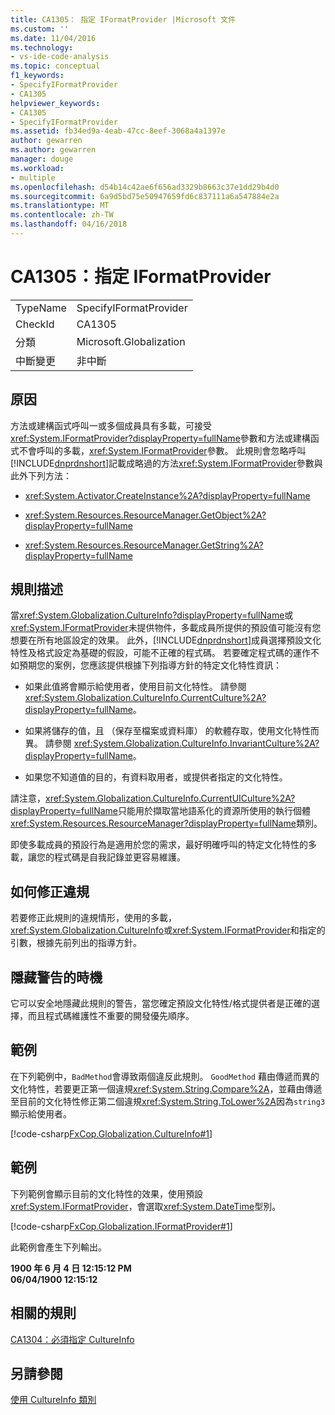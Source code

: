 ```yaml
---
title: CA1305： 指定 IFormatProvider |Microsoft 文件
ms.custom: ''
ms.date: 11/04/2016
ms.technology:
- vs-ide-code-analysis
ms.topic: conceptual
f1_keywords:
- SpecifyIFormatProvider
- CA1305
helpviewer_keywords:
- CA1305
- SpecifyIFormatProvider
ms.assetid: fb34ed9a-4eab-47cc-8eef-3068a4a1397e
author: gewarren
ms.author: gewarren
manager: douge
ms.workload:
- multiple
ms.openlocfilehash: d54b14c42ae6f656ad3329b8663c37e1dd29b4d0
ms.sourcegitcommit: 6a9d5bd75e50947659fd6c837111a6a547884e2a
ms.translationtype: MT
ms.contentlocale: zh-TW
ms.lasthandoff: 04/16/2018
---
```

# <a name="ca1305-specify-iformatprovider"></a>CA1305：指定 IFormatProvider
|||  
|-|-|  
|TypeName|SpecifyIFormatProvider|  
|CheckId|CA1305|  
|分類|Microsoft.Globalization|  
|中斷變更|非中斷|  
  
## <a name="cause"></a>原因  
 方法或建構函式呼叫一或多個成員具有多載，可接受<xref:System.IFormatProvider?displayProperty=fullName>參數和方法或建構函式不會呼叫的多載，<xref:System.IFormatProvider>參數。 此規則會忽略呼叫[!INCLUDE[dnprdnshort](../code-quality/includes/dnprdnshort_md.md)]記載成略過的方法<xref:System.IFormatProvider>參數與此外下列方法：  
  
-   <xref:System.Activator.CreateInstance%2A?displayProperty=fullName>  
  
-   <xref:System.Resources.ResourceManager.GetObject%2A?displayProperty=fullName>  
  
-   <xref:System.Resources.ResourceManager.GetString%2A?displayProperty=fullName>  
  
## <a name="rule-description"></a>規則描述  
 當<xref:System.Globalization.CultureInfo?displayProperty=fullName>或<xref:System.IFormatProvider>未提供物件，多載成員所提供的預設值可能沒有您想要在所有地區設定的效果。 此外，[!INCLUDE[dnprdnshort](../code-quality/includes/dnprdnshort_md.md)]成員選擇預設文化特性及格式設定為基礎的假設，可能不正確的程式碼。 若要確定程式碼的運作不如預期您的案例，您應該提供根據下列指導方針的特定文化特性資訊：  
  
-   如果此值將會顯示給使用者，使用目前文化特性。 請參閱 <xref:System.Globalization.CultureInfo.CurrentCulture%2A?displayProperty=fullName>。  
  
-   如果將儲存的值，且 （保存至檔案或資料庫） 的軟體存取，使用文化特性而異。 請參閱 <xref:System.Globalization.CultureInfo.InvariantCulture%2A?displayProperty=fullName>。  
  
-   如果您不知道值的目的，有資料取用者，或提供者指定的文化特性。  
  
 請注意，<xref:System.Globalization.CultureInfo.CurrentUICulture%2A?displayProperty=fullName>只能用於擷取當地語系化的資源所使用的執行個體<xref:System.Resources.ResourceManager?displayProperty=fullName>類別。  
  
 即使多載成員的預設行為是適用於您的需求，最好明確呼叫的特定文化特性的多載，讓您的程式碼是自我記錄並更容易維護。  
  
## <a name="how-to-fix-violations"></a>如何修正違規  
 若要修正此規則的違規情形，使用的多載，<xref:System.Globalization.CultureInfo>或<xref:System.IFormatProvider>和指定的引數，根據先前列出的指導方針。  
  
## <a name="when-to-suppress-warnings"></a>隱藏警告的時機  
 它可以安全地隱藏此規則的警告，當您確定預設文化特性/格式提供者是正確的選擇，而且程式碼維護性不重要的開發優先順序。  
  
## <a name="example"></a>範例  
 在下列範例中，`BadMethod`會導致兩個違反此規則。 `GoodMethod` 藉由傳遞而異的文化特性，若要更正第一個違規<xref:System.String.Compare%2A>，並藉由傳遞至目前的文化特性修正第二個違規<xref:System.String.ToLower%2A>因為`string3`顯示給使用者。  
  
 [!code-csharp[FxCop.Globalization.CultureInfo#1](../code-quality/codesnippet/CSharp/ca1305-specify-iformatprovider_1.cs)]  
  
## <a name="example"></a>範例  
 下列範例會顯示目前的文化特性的效果，使用預設<xref:System.IFormatProvider>，會選取<xref:System.DateTime>型別。  
  
 [!code-csharp[FxCop.Globalization.IFormatProvider#1](../code-quality/codesnippet/CSharp/ca1305-specify-iformatprovider_2.cs)]  
  
 此範例會產生下列輸出。  
  
 **1900 年 6 月 4 日 12:15:12 PM**  
**06/04/1900 12:15:12**   
## <a name="related-rules"></a>相關的規則  
 [CA1304：必須指定 CultureInfo](../code-quality/ca1304-specify-cultureinfo.md)  
  
## <a name="see-also"></a>另請參閱  
[使用 CultureInfo 類別](/dotnet/standard/globalization-localization/globalization#Cultures)  